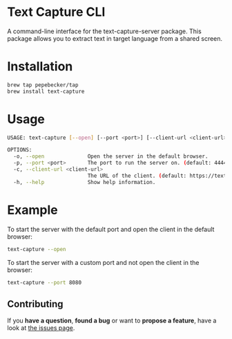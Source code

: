 # Text Capture CLI
A command-line interface for the text-capture-server package. This package allows you to extract text in target language from a shared screen.

# Installation
```sh
brew tap pepebecker/tap
brew install text-capture
```

# Usage
```sh
USAGE: text-capture [--open] [--port <port>] [--client-url <client-url>]

OPTIONS:
  -o, --open              Open the server in the default browser.
  -p, --port <port>       The port to run the server on. (default: 4444)
  -c, --client-url <client-url>
                          The URL of the client. (default: https://textcapture.surge.sh)
  -h, --help              Show help information.
```

# Example
To start the server with the default port and open the client in the default browser:
```sh
text-capture --open
```

To start the server with a custom port and not open the client in the browser:
```sh
text-capture --port 8080
```

## Contributing

If you **have a question**, **found a bug** or want to **propose a feature**, have a look at [the issues page](https://github.com/pepebecker/text-capture-cli/issues).

